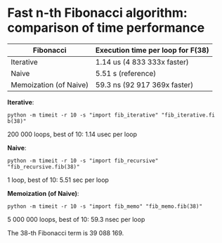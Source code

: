 # Fast n-th Fibonacci algorithm: comparison of time performance

| Fibonacci              | Execution time per loop for F(38) |
|------------------------|-----------------------------------|
| Iterative              | 1.14 us (4 833 333x faster)       |
| Naive                  | 5.51 s (reference)                |
| Memoization (of Naive) | 59.3 ns (92 917 369x faster)      |

**Iterative**:

`python -m timeit -r 10 -s "import fib_iterative" "fib_iterative.fi
b(38)"`

200 000 loops, best of 10: 1.14 usec per loop

**Naive**:

`python -m timeit -r 10 -s "import fib_recursive" "fib_recursive.fib(38)"`

1 loop, best of 10: 5.51 sec per loop

**Memoization (of Naive)**:

`python -m timeit -r 10 -s "import fib_memo" "fib_memo.fib(38)"`

5 000 000 loops, best of 10: 59.3 nsec per loop

The 38-th Fibonacci term is 39 088 169.